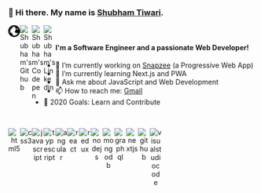 ### 👋 Hi there. My name is [Shubham Tiwari](https://stiwari.netlify.app/).
<a href="https://stiwari.netlify.app/">
  <img align="left" alt="Shubham's Portfolio" width="24px" src="https://raw.githubusercontent.com/iconic/open-iconic/master/svg/globe.svg" />
</a>
<a href="https://github.com/stiwari-dev/">
  <img align="left" alt="Shubham's Github" width="24px" src="https://cdn.jsdelivr.net/npm/simple-icons@v3/icons/github.svg" />
</a>
<a href="https://codepen.io/stiwari-dev/">
  <img align="left" alt="Shubham's Codepen" width="24px" src="https://cdn.jsdelivr.net/npm/simple-icons@v3/icons/codepen.svg" />
</a>
<a href="https://linkedin.com/in/stiwari-dev/">
  <img align="left" alt="Shubham's Linkedin" width="24px" src="https://cdn.jsdelivr.net/npm/simple-icons@v3/icons/linkedin.svg" />
</a>

<br />

 #### I'm a Software Engineer and a passionate Web Developer!
- 🔭 I’m currently working on [Snapzee](https://github.com/stiwari-dev/snapzee) (a Progressive Web App)
- 🌱 I’m currently learning Next.js and PWA
- 💬 Ask me about JavaScript and Web Development 
- 📫 How to reach me: [Gmail](shubham.tiwari1097@gmail.com)
- 🥅 2020 Goals: Learn and Contribute

<br />

<p align="center">
  <img align="left" alt="html5" width="24px" src="https://cdn.jsdelivr.net/npm/simple-icons@v3/icons/html5.svg" />
  <img align="left" alt="css3" width="24px" src="https://cdn.jsdelivr.net/npm/simple-icons@v3/icons/css3.svg" />
  <img align="left" alt="javascript" width="24px" src="https://cdn.jsdelivr.net/npm/simple-icons@v3/icons/javascript.svg" />
  <img align="left" alt="typescript" width="24px" src="https://cdn.jsdelivr.net/npm/simple-icons@v3/icons/typescript.svg" />
  <img align="left" alt="angular" width="24px" src="https://cdn.jsdelivr.net/npm/simple-icons@v3/icons/angular.svg" />
  <img align="left" alt="react" width="24px" src="https://cdn.jsdelivr.net/npm/simple-icons@v3/icons/react.svg" />
  <img align="left" alt="redux" width="24px" src="https://cdn.jsdelivr.net/npm/simple-icons@v3/icons/redux.svg" />
  <img align="left" alt="nodejs" width="24px" src="https://cdn.jsdelivr.net/npm/simple-icons@v3/icons/node-dot-js.svg" />
  <img align="left" alt="mongodb" width="24px" src="https://cdn.jsdelivr.net/npm/simple-icons@v3/icons/mongodb.svg" />
  <img align="left" alt="graphql" width="24px" src="https://cdn.jsdelivr.net/npm/simple-icons@v3/icons/graphql.svg" />
  <img align="left" alt="nextjs" width="24px" src="https://cdn.jsdelivr.net/npm/simple-icons@v3/icons/next-dot-js.svg" />
  <img align="left" alt="github" width="24px" src="https://cdn.jsdelivr.net/npm/simple-icons@v3/icons/github.svg" />
  <img align="left" alt="visualstudiocode" width="24px" src="https://cdn.jsdelivr.net/npm/simple-icons@v3/icons/visualstudiocode.svg" />
</p>
